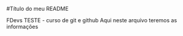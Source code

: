 #Título do meu README

FDevs TESTE - curso de git e github
    Aqui neste arquivo teremos as informações
    